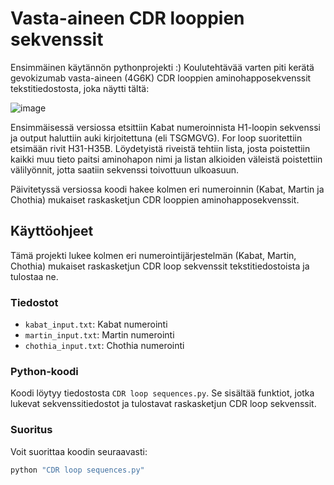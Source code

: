 # Vasta-aineen CDR looppien sekvenssit

Ensimmäinen käytännön pythonprojekti :)
Koulutehtävää varten piti kerätä gevokizumab vasta-aineen (4G6K) CDR looppien aminohapposekvenssit tekstitiedostosta, joka näytti tältä:

![image](https://github.com/user-attachments/assets/b53c44b8-94b4-4b8c-83dd-1a2091020d7b)

Ensimmäisessä versiossa etsittiin Kabat numeroinnista H1-loopin sekvenssi ja output haluttiin auki kirjoitettuna (eli TSGMGVG). For loop suoritettiin etsimään rivit H31-H35B. Löydetyistä riveistä tehtiin lista, josta poistettiin kaikki muu tieto paitsi aminohapon nimi ja listan alkioiden väleistä poistettiin välilyönnit, jotta saatiin sekvenssi toivottuun ulkoasuun.

Päivitetyssä versiossa koodi hakee kolmen eri numeroinnin (Kabat, Martin ja Chothia) mukaiset raskasketjun CDR looppien aminohapposekvenssit.

## Käyttöohjeet

Tämä projekti lukee kolmen eri numerointijärjestelmän (Kabat, Martin, Chothia) mukaiset raskasketjun CDR loop sekvenssit tekstitiedostoista ja tulostaa ne.

### Tiedostot

- `kabat_input.txt`: Kabat numerointi
- `martin_input.txt`: Martin numerointi
- `chothia_input.txt`: Chothia numerointi

### Python-koodi

Koodi löytyy tiedostosta `CDR loop sequences.py`. Se sisältää funktiot, jotka lukevat sekvenssitiedostot ja tulostavat raskasketjun CDR loop sekvenssit.

### Suoritus

Voit suorittaa koodin seuraavasti:

```sh
python "CDR loop sequences.py"